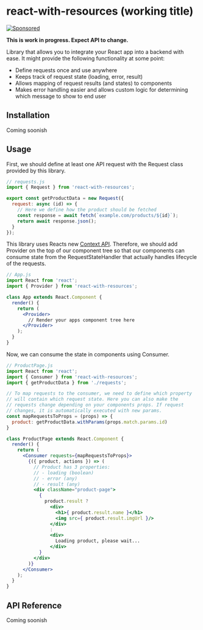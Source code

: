 # react-with-resources (working title)

[![Sponsored](https://img.shields.io/badge/chilicorn-sponsored-brightgreen.svg?logo=data%3Aimage%2Fpng%3Bbase64%2CiVBORw0KGgoAAAANSUhEUgAAAA4AAAAPCAMAAADjyg5GAAABqlBMVEUAAAAzmTM3pEn%2FSTGhVSY4ZD43STdOXk5lSGAyhz41iz8xkz2HUCWFFhTFFRUzZDvbIB00Zzoyfj9zlHY0ZzmMfY0ydT0zjj92l3qjeR3dNSkoZp4ykEAzjT8ylUBlgj0yiT0ymECkwKjWqAyjuqcghpUykD%2BUQCKoQyAHb%2BgylkAyl0EynkEzmkA0mUA3mj86oUg7oUo8n0k%2FS%2Bw%2Fo0xBnE5BpU9Br0ZKo1ZLmFZOjEhesGljuzllqW50tH14aS14qm17mX9%2Bx4GAgUCEx02JySqOvpSXvI%2BYvp2orqmpzeGrQh%2Bsr6yssa2ttK6v0bKxMBy01bm4zLu5yry7yb29x77BzMPCxsLEzMXFxsXGx8fI3PLJ08vKysrKy8rL2s3MzczOH8LR0dHW19bX19fZ2dna2trc3Nzd3d3d3t3f39%2FgtZTg4ODi4uLj4%2BPlGxLl5eXm5ubnRzPn5%2Bfo6Ojp6enqfmzq6urr6%2Bvt7e3t7u3uDwvugwbu7u7v6Obv8fDz8%2FP09PT2igP29vb4%2BPj6y376%2Bu%2F7%2Bfv9%2Ff39%2Fv3%2BkAH%2FAwf%2FtwD%2F9wCyh1KfAAAAKXRSTlMABQ4VGykqLjVCTVNgdXuHj5Kaq62vt77ExNPX2%2Bju8vX6%2Bvr7%2FP7%2B%2FiiUMfUAAADTSURBVAjXBcFRTsIwHAfgX%2FtvOyjdYDUsRkFjTIwkPvjiOTyX9%2FAIJt7BF570BopEdHOOstHS%2BX0s439RGwnfuB5gSFOZAgDqjQOBivtGkCc7j%2B2e8XNzefWSu%2BsZUD1QfoTq0y6mZsUSvIkRoGYnHu6Yc63pDCjiSNE2kYLdCUAWVmK4zsxzO%2BQQFxNs5b479NHXopkbWX9U3PAwWAVSY%2FpZf1udQ7rfUpQ1CzurDPpwo16Ff2cMWjuFHX9qCV0Y0Ok4Jvh63IABUNnktl%2B6sgP%2BARIxSrT%2FMhLlAAAAAElFTkSuQmCC)](http://spiceprogram.org/oss-sponsorship)

**This is work in progress. Expect API to change.**

Library that allows you to integrate your React app into a backend with ease. It might provide the following functionality at some point:

- Define requests once and use anywhere
- Keeps track of request state (loading, error, result)
- Allows mapping of request results (and states) to components
- Makes error handling easier and allows custom logic for determining which message to show to end user

## Installation

Coming soonish

## Usage

First, we should define at least one API request with the Request class provided by this library.

```js
// requests.js
import { Request } from 'react-with-resources';

export const getProductData = new Request({
  request: async (id) => {
    // Here we define how the product should be fetched
    const response = await fetch(`example.com/products/${id}`);
    return await response.json();
  }
});
```

This library uses Reacts new [Context API](https://reactjs.org/docs/context.html). Therefore, we should add Provider on the top of our component tree so that our components can consume state from the RequestStateHandler that actually handles lifecycle of the requests.

```jsx
// App.js
import React from 'react';
import { Provider } from 'react-with-resources';

class App extends React.Component {
  render() {
    return (
      <Provider>
        // Render your apps component tree here
      </Provider>
    );
  }
}
```

Now, we can consume the state in components using Consumer.

```jsx
// ProductPage.js
import React from 'react';
import { Consumer } from 'react-with-resources';
import { getProductData } from './requests';

// To map requests to the consumer, we need to define which property
// will contain which request state. Here you can also make the
// requests change depending on your components props. If request
// changes, it is automatically executed with new params.
const mapRequestsToProps = (props) => {
  product: getProductData.withParams(props.match.params.id)
}

class ProductPage extends React.Component {
  render() {
    return (
      <Consumer requests={mapRequestsToProps}>
        {({ product, actions }) => (
          // Product has 3 properties:
          // - loading (boolean)
          // - error (any)
          // - result (any)
          <div className="product-page">
            {
              product.result ?
                <div>
                  <h1>{ product.result.name }</h1>
                  <img src={ product.result.imgUrl }/>
                </div>
                :
                <div>
                  Loading product, please wait...
                </div>
            }
          </div>
        )}
      </Consumer>
    );
  }
}
```

## API Reference

Coming soonish